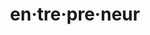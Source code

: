 ---
inv_num: 2018-037
add_credit:
url: 2018-037-entrepreneur1
title: en·tre·pre·neur
year: '2018'
display_year: '2018'
medium: Web search archived as .warc w/ web recorder.
dims:
pitch: Using google 2 remem how to spell en·tre·pre·neur
ps:
live_url: https://conifer.rhizome.org/cory_arcangel/enterpnurer
youtube:
related_code:
subheading:
download:
commission:
related:
layout: things-i-made
---